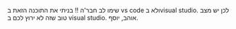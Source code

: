 שימו לב חבר'ה !! בניתי את התוכנה הזאת ב vs code ולא בvisual studio. לכן יש מצב טוב שזה לא ירוץ לכם ב visual studio. אוהב, יוסף.
